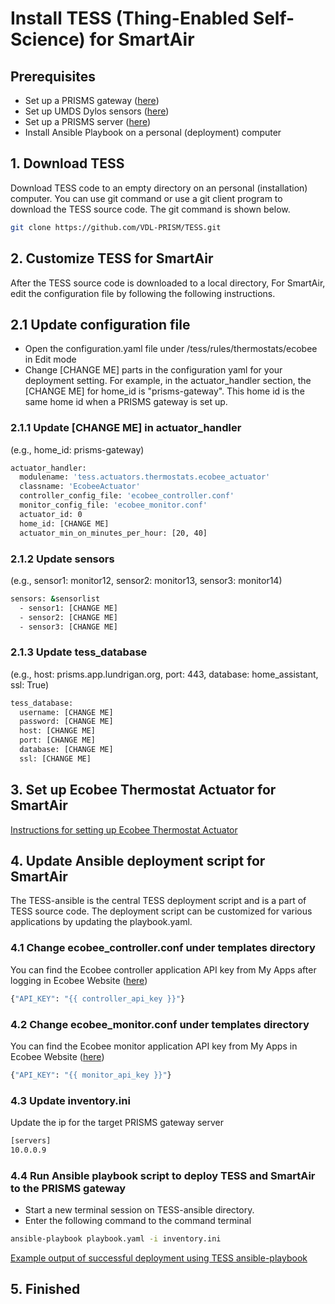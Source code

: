 # Install TESS (Thing-Enabled Self-Science) for SmartAir

## Prerequisites
- Set up a PRISMS gateway ([here](https://github.com/VDL-PRISM/docs/blob/master/gateway_setup.md))
- Set up UMDS Dylos sensors ([here](https://github.com/VDL-PRISM/docs/blob/master/dylos_setup.md))
- Set up a PRISMS server ([here](https://github.com/VDL-PRISM/docs/blob/master/server_setup.md))
- Install Ansible Playbook on a personal (deployment) computer

## 1. Download TESS
Download TESS code to an empty directory on an personal (installation) computer.
You can use git command or use a git client program to download the TESS source code. 
The git command is shown below.

```bash
git clone https://github.com/VDL-PRISM/TESS.git
```

## 2. Customize TESS for SmartAir
After the TESS source code is downloaded to a local directory, For SmartAir, edit the configuration file by following the following instructions.

## 2.1 Update configuration file
- Open the configuration.yaml file under /tess/rules/thermostats/ecobee in Edit mode
- Change [CHANGE ME] parts in the configuration yaml for your deployment setting. For example, in the actuator_handler section, the [CHANGE ME] for home_id is "prisms-gateway". This home id is the same home id when a PRISMS gateway is set up.


### 2.1.1 Update [CHANGE ME] in actuator_handler
(e.g., home_id: prisms-gateway)

```bash
actuator_handler:
  modulename: 'tess.actuators.thermostats.ecobee_actuator'
  classname: 'EcobeeActuator'
  controller_config_file: 'ecobee_controller.conf'
  monitor_config_file: 'ecobee_monitor.conf'
  actuator_id: 0
  home_id: [CHANGE ME]
  actuator_min_on_minutes_per_hour: [20, 40]
```

### 2.1.2 Update sensors
(e.g., sensor1: monitor12, sensor2: monitor13, sensor3: monitor14)

```bash
sensors: &sensorlist
  - sensor1: [CHANGE ME]
  - sensor2: [CHANGE ME]
  - sensor3: [CHANGE ME]
```

### 2.1.3 Update tess_database
(e.g., host: prisms.app.lundrigan.org, port: 443, database: home_assistant, ssl: True)

```bash
tess_database:
  username: [CHANGE ME]
  password: [CHANGE ME]
  host: [CHANGE ME]
  port: [CHANGE ME]
  database: [CHANGE ME]
  ssl: [CHANGE ME]
```


## 3. Set up Ecobee Thermostat Actuator for SmartAir

[Instructions for setting up Ecobee Thermostat Actuator](ecobee_setup.md)



## 4. Update Ansible deployment script for SmartAir 
The TESS-ansible is the central TESS deployment script and is a part of TESS source code. 
The deployment script can be customized for various applications by updating the playbook.yaml.

### 4.1 Change ecobee_controller.conf under templates directory
You can find the Ecobee controller application API key from My Apps after logging in Ecobee Website ([here](https://www.ecobee.com))

```bash
{"API_KEY": "{{ controller_api_key }}"}
```

### 4.2 Change ecobee_monitor.conf under templates directory
You can find the Ecobee monitor application API key from My Apps in Ecobee Website ([here](https://www.ecobee.com))

```bash
{"API_KEY": "{{ monitor_api_key }}"}
```

### 4.3 Update inventory.ini 
Update the ip for the target PRISMS gateway server 

```bash
[servers]
10.0.0.9
```

### 4.4 Run Ansible playbook script to deploy TESS and SmartAir to the PRISMS gateway
- Start a new terminal session on TESS-ansible directory. 
- Enter the following command to the command terminal

```bash
ansible-playbook playbook.yaml -i inventory.ini
```
[Example output of successful deployment using TESS ansible-playbook](ansible_deployment.md)


## 5. Finished


